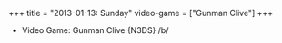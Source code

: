 +++
title = "2013-01-13: Sunday"
video-game = ["Gunman Clive"]
+++


* Video Game: Gunman Clive {N3DS} /b/
